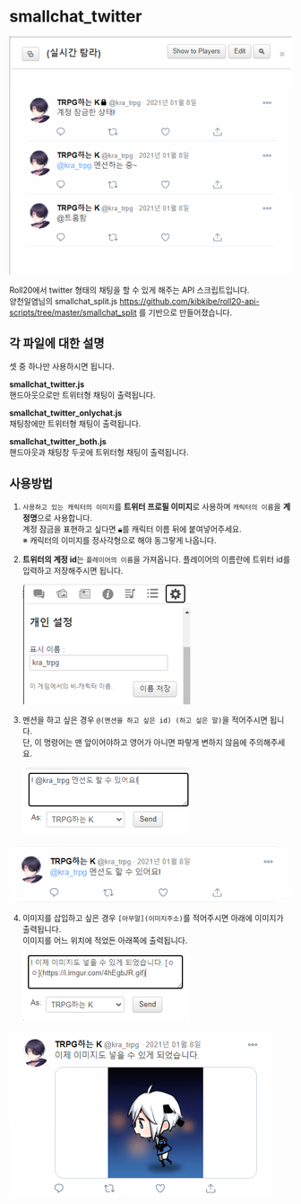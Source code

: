 # smallchat_twitter
![](https://raw.githubusercontent.com/kthelimit/roll20_tips/main/images/twitter_chat_1.png)

Roll20에서 twitter 형태의 채팅을 할 수 있게 해주는 API 스크립트입니다.  
양천일염님의 smallchat_split.js https://github.com/kibkibe/roll20-api-scripts/tree/master/smallchat_split 를 기반으로 만들어졌습니다.    

## 각 파일에 대한 설명
셋 중 하나만 사용하시면 됩니다.  

**smallchat_twitter.js**   
핸드아웃으로만 트위터형 채팅이 출력됩니다.

**smallchat_twitter_onlychat.js**  
채팅창에만 트위터형 채팅이 출력됩니다.

**smallchat_twitter_both.js**  
핸드아웃과 채팅창 두곳에 트위터형 채팅이 출력됩니다.


## 사용방법
1. `사용하고 있는 캐릭터의 이미지`를 **트위터 프로필 이미지**로 사용하며 `캐릭터의 이름`을 **계정명**으로 사용합니다.<br> 계정 잠금을 표현하고 싶다면 🔒︎를 캐릭터 이름 뒤에 붙여넣어주세요.  
※ 캐릭터의 이미지를 정사각형으로 해야 동그랗게 나옵니다.


2. **트위터의 계정 id**는 `플레이어의 이름`을 가져옵니다. 플레이어의 이름란에 트위터 id를 입력하고 저장해주시면 됩니다.  

    ![](https://raw.githubusercontent.com/kthelimit/roll20_tips/main/images/twitter_chat_2.png)  

3. 멘션을 하고 싶은 경우  `@(멘션을 하고 싶은 id) (하고 싶은 말)`을 적어주시면 됩니다.<br>단, 이 명령어는 맨 앞이어야하고 영어가 아니면 파랗게 변하지 않음에 주의해주세요.  

    ![](https://raw.githubusercontent.com/kthelimit/roll20_tips/main/images/twitter_chat_3.png)  
 
 ![](https://raw.githubusercontent.com/kthelimit/roll20_tips/main/images/twitter_chat_4.png)  

4. 이미지를 삽입하고 싶은 경우  `[아무말](이미지주소)`를 적어주시면 아래에 이미지가 출력됩니다.  
이미지를 어느 위치에 적었든 아래쪽에 출력됩니다.  

   ![](https://raw.githubusercontent.com/kthelimit/roll20_tips/main/images/twitter_chat_5.png)  

![](https://raw.githubusercontent.com/kthelimit/roll20_tips/main/images/twitter_chat_6.png)  
